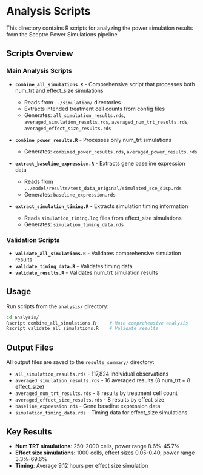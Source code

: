 # Analysis Scripts

This directory contains R scripts for analyzing the power simulation results from the Sceptre Power Simulations pipeline.

## Scripts Overview

### Main Analysis Scripts
- **`combine_all_simulations.R`** - Comprehensive script that processes both num_trt and effect_size simulations
  - Reads from `../simulation/` directories
  - Extracts intended treatment cell counts from config files
  - Generates: `all_simulation_results.rds`, `averaged_simulation_results.rds`, `averaged_num_trt_results.rds`, `averaged_effect_size_results.rds`

- **`combine_power_results.R`** - Processes only num_trt simulations
  - Generates: `combined_power_results.rds`, `averaged_power_results.rds`

- **`extract_baseline_expression.R`** - Extracts gene baseline expression data
  - Reads from `../model/results/test_data_original/simulated_sce_disp.rds`
  - Generates: `baseline_expression.rds`

- **`extract_simulation_timing.R`** - Extracts simulation timing information
  - Reads `simulation_timing.log` files from effect_size simulations
  - Generates: `simulation_timing_data.rds`

### Validation Scripts
- **`validate_all_simulations.R`** - Validates comprehensive simulation results
- **`validate_timing_data.R`** - Validates timing data
- **`validate_results.R`** - Validates num_trt simulation results

## Usage

Run scripts from the `analysis/` directory:

```bash
cd analysis/
Rscript combine_all_simulations.R     # Main comprehensive analysis
Rscript validate_all_simulations.R    # Validate results
```

## Output Files

All output files are saved to the `results_summary/` directory:
- `all_simulation_results.rds` - 117,824 individual observations
- `averaged_simulation_results.rds` - 16 averaged results (8 num_trt + 8 effect_size)
- `averaged_num_trt_results.rds` - 8 results by treatment cell count
- `averaged_effect_size_results.rds` - 8 results by effect size
- `baseline_expression.rds` - Gene baseline expression data
- `simulation_timing_data.rds` - Timing data for effect_size simulations

## Key Results
- **Num TRT simulations**: 250-2000 cells, power range 8.6%-45.7%
- **Effect size simulations**: 1000 cells, effect sizes 0.05-0.40, power range 3.3%-69.6%
- **Timing**: Average 9.12 hours per effect size simulation